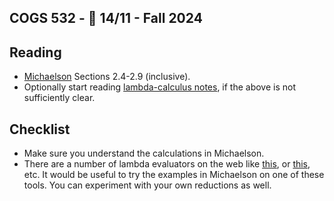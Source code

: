 COGS 532 - :calendar: 14/11 - Fall 2024
---------------------------------------

Reading
-------
* [Michaelson](http://lfcs.ii.metu.edu.tr/port/michaelson-intro-funcprog-with-lambda.pdf) Sections 2.4-2.9 (inclusive). 
* Optionally start reading [lambda-calculus notes](http://lfcs.ii.metu.edu.tr/port/lambda-calculus.pdf), if the above is not sufficiently clear.


Checklist
---------
* Make sure you understand the calculations in Michaelson. 
* There are a number of lambda evaluators on the web like [this](https://www.cl.cam.ac.uk/~rmk35/lambda_calculus/lambda_calculus.html), or [this](https://lambdacalc.io/), etc. It would be useful to try the examples in Michaelson on one of these tools. You can experiment with your own reductions as well.  
